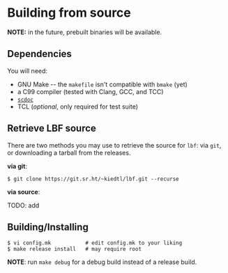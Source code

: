 # Building from source

**NOTE:** in the future, prebuilt binaries will be available.

## Dependencies

You will need:
- GNU Make -- the `makefile` isn't compatible with `bmake` (yet)
- a C99 compiler (tested with Clang, GCC, and TCC)
- [`scdoc`](https://git.sr.ht/~sircmpwn/scdoc)
- TCL (*optional*, only required for test suite)

## Retrieve LBF source

There are two methods you may use to retrieve the source for `lbf`: via
`git`, or downloading a tarball from the releases.

**via git**:

```
$ git clone https://git.sr.ht/~kiedtl/lbf.git --recurse
```

**via source**:

TODO: add

## Building/Installing

```
$ vi config.mk           # edit config.mk to your liking
$ make release install   # may require root
```

**NOTE**: run `make debug` for a debug build instead of a release build.

